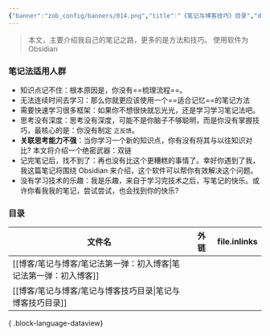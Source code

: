 ```yaml
---
{"banner":"zob_config/banners/014.png","title":"《笔记与博客技巧》目录","dg-publish":true,"dg-note-icon":2,"tags":["博客"],"created":"2024-02-07 15:06","updated":"2024-02-07T15:06:00","dg-path":"笔记与博客技巧/","dgPassFrontmatter":true,"noteIcon":2,"permalink":"/笔记与博客技巧//"}
---
```



>本文，主要介绍我自己的笔记之路，更多的是方法和技巧。
>使用软件为 Obsidian 

### 笔记法适用人群
- 知识点记不住：根本原因是，你没有==梳理流程==。
- 无法连续时间去学习：那么你就更应该使用一个==适合记忆==的笔记方法
- 需要快速学习很多框架：如果你不想很快就忘光光，还是学习学习笔记法吧。
- 思考没有深度：思考没有深度，可能不是你脑子不够聪明，而是你没有掌握技巧，最核心的是：你没有制定 `正反馈`。
- **关联思考能力不强**：当你学习一个新的知识点，你有没有将其与以往知识对比? 本文将介绍一个绝密武器：双链
- 记完笔记后，找不到了：再也没有比这个更糟糕的事情了。幸好你遇到了我，我这篇笔记将围绕 Obsidian 来介绍，这个软件可以帮你有效解决这个问题。
- 没有学习技术的乐趣：我是乐趣，来自于学习完技术之后，写笔记的快乐。或许你看我我的笔记，尝试尝试，也会找到你的快乐?

### 目录
| 文件名                                      | 外链        | file.inlinks |
| ---------------------------------------- | --------- | ------------ |
| [[博客/笔记与博客/笔记法第一弹：初入博客\|笔记法第一弹：初入博客]] | <ul></ul> | <ul></ul>    |
| [[博客/笔记与博客/笔记与博客技巧目录\|笔记与博客技巧目录]]     | <ul></ul> | <ul></ul>    |

{ .block-language-dataview}

